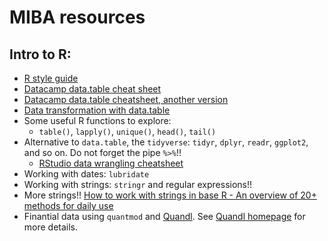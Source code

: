 # MIBA resources

## Intro to R:
* [R style guide](https://irudnyts.github.io//r-coding-style-guide/)
* [Datacamp data.table cheat sheet](https://s3.amazonaws.com/assets.datacamp.com/img/blog/data+table+cheat+sheet.pdf)
* [Datacamp data.table cheatsheet, another version](https://s3.amazonaws.com/assets.datacamp.com/blog_assets/datatable_Cheat_Sheet_R.pdf)
* [Data transformation with data.table](https://ugoproto.github.io/ugo_r_doc/datatable.pdf)
* Some useful R functions to explore:
  + `table()`, `lapply()`, `unique()`, `head()`, `tail()`
* Alternative to `data.table`, the `tidyverse`: `tidyr`, `dplyr`, `readr`, `ggplot2`, and so on. Do not forget the pipe `%>%`!!  
  + [RStudio data wrangling cheatsheet](https://www.rstudio.com/wp-content/uploads/2015/02/data-wrangling-cheatsheet.pdf)
* Working with dates: `lubridate`
* Working with strings: `stringr` and regular expressions!!
* More strings!! [How to work with strings in base R - An overview of 20+ methods for daily use](https://jozefhajnala.gitlab.io/r/r007-string-manipulation/)  
* Finantial data using `quantmod` and [Quandl](https://github.com/quandl/quandl-r). See [Quandl homepage](https://www.quandl.com/) for more details.  
